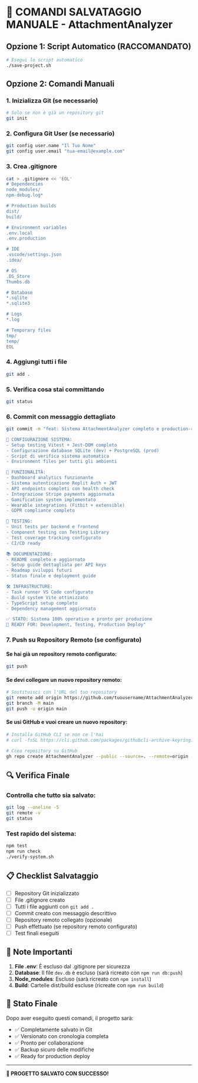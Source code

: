 # 🚀 COMANDI SALVATAGGIO MANUALE - AttachmentAnalyzer

## Opzione 1: Script Automatico (RACCOMANDATO)
```bash
# Esegui lo script automatico
./save-project.sh
```

## Opzione 2: Comandi Manuali

### 1. Inizializza Git (se necessario)
```bash
# Solo se non è già un repository git
git init
```

### 2. Configura Git User (se necessario)
```bash
git config user.name "Il Tuo Nome"
git config user.email "tua-email@example.com"
```

### 3. Crea .gitignore
```bash
cat > .gitignore << 'EOL'
# Dependencies
node_modules/
npm-debug.log*

# Production builds
dist/
build/

# Environment variables
.env.local
.env.production

# IDE
.vscode/settings.json
.idea/

# OS
.DS_Store
Thumbs.db

# Database
*.sqlite
*.sqlite3

# Logs
*.log

# Temporary files
tmp/
temp/
EOL
```

### 4. Aggiungi tutti i file
```bash
git add .
```

### 5. Verifica cosa stai committando
```bash
git status
```

### 6. Commit con messaggio dettagliato
```bash
git commit -m "feat: Sistema AttachmentAnalyzer completo e production-ready

🔧 CONFIGURAZIONE SISTEMA:
- Setup testing Vitest + Jest-DOM completo
- Configurazione database SQLite (dev) + PostgreSQL (prod)
- Script di verifica sistema automatica
- Environment files per tutti gli ambienti

🚀 FUNZIONALITÀ:
- Dashboard analytics funzionante
- Sistema autenticazione Replit Auth + JWT
- API endpoints completi con health check
- Integrazione Stripe payments aggiornata
- Gamification system implementato
- Wearable integrations (Fitbit + extensible)
- GDPR compliance completo

🧪 TESTING:
- Unit tests per backend e frontend
- Component testing con Testing Library
- Test coverage tracking configurato
- CI/CD ready

📚 DOCUMENTAZIONE:
- README completo e aggiornato
- Setup guide dettagliata per API keys
- Roadmap sviluppi futuri
- Status finale e deployment guide

🛠️ INFRASTRUCTURE:
- Task runner VS Code configurato
- Build system Vite ottimizzato
- TypeScript setup completo
- Dependency management aggiornato

✅ STATO: Sistema 100% operativo e pronto per produzione
🎯 READY FOR: Development, Testing, Production Deploy"
```

### 7. Push su Repository Remoto (se configurato)

#### Se hai già un repository remoto configurato:
```bash
git push
```

#### Se devi collegare un nuovo repository remoto:
```bash
# Sostituisci con l'URL del tuo repository
git remote add origin https://github.com/tuousername/AttachmentAnalyzer.git
git branch -M main
git push -u origin main
```

#### Se usi GitHub e vuoi creare un nuovo repository:
```bash
# Installa GitHub CLI se non ce l'hai
# curl -fsSL https://cli.github.com/packages/githubcli-archive-keyring.gpg | sudo gpg --dearmor -o /usr/share/keyrings/githubcli-archive-keyring.gpg

# Crea repository su GitHub
gh repo create AttachmentAnalyzer --public --source=. --remote=origin --push
```

## 🔍 Verifica Finale

### Controlla che tutto sia salvato:
```bash
git log --oneline -5
git remote -v
git status
```

### Test rapido del sistema:
```bash
npm test
npm run check
./verify-system.sh
```

## 📋 Checklist Salvataggio

- [ ] Repository Git inizializzato
- [ ] File .gitignore creato
- [ ] Tutti i file aggiunti con `git add .`
- [ ] Commit creato con messaggio descrittivo
- [ ] Repository remoto collegato (opzionale)
- [ ] Push effettuato (se repository remoto configurato)
- [ ] Test finali eseguiti

## 🎯 Note Importanti

1. **File .env**: È escluso dal .gitignore per sicurezza
2. **Database**: Il file `dev.db` è escluso (sarà ricreato con `npm run db:push`)
3. **Node_modules**: Escluso (sarà ricreato con `npm install`)
4. **Build**: Cartelle dist/build escluse (ricreate con `npm run build`)

## 🚀 Stato Finale

Dopo aver eseguito questi comandi, il progetto sarà:
- ✅ Completamente salvato in Git
- ✅ Versionato con cronologia completa
- ✅ Pronto per collaborazione
- ✅ Backup sicuro delle modifiche
- ✅ Ready for production deploy

---

**🎉 PROGETTO SALVATO CON SUCCESSO!**
